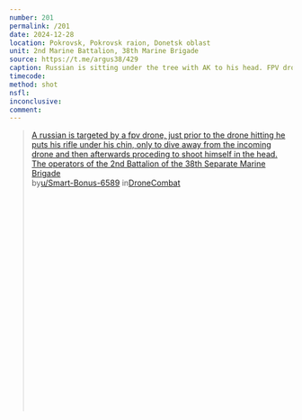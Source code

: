 ```yaml
---
number: 201
permalink: /201
date: 2024-12-28
location: Pokrovsk, Pokrovsk raion, Donetsk oblast
unit: 2nd Marine Battalion, 38th Marine Brigade
source: https://t.me/argus38/429
caption: Russian is sitting under the tree with AK to his head. FPV drone suddenly arrives, he barely dodges, then moves around, points AK at his head again and shoots
timecode: 
method: shot
nsfl: 
inconclusive: 
comment: 
---
```

<blockquote class="reddit-embed-bq" style="height:500px" data-embed-height="586"><a href="https://www.reddit.com/r/DroneCombat/comments/1ho6htp/a_russian_is_targeted_by_a_fpv_drone_just_prior/">A russian is targeted by a fpv drone, just prior to the drone hitting he puts his rifle under his chin, only to dive away from the incoming drone and then afterwards proceding to shoot himself in the head. The operators of the 2nd Battalion of the 38th Separate Marine Brigade</a><br> by<a href="https://www.reddit.com/user/Smart-Bonus-6589/">u/Smart-Bonus-6589</a> in<a href="https://www.reddit.com/r/DroneCombat/">DroneCombat</a></blockquote><script async="" src="https://embed.reddit.com/widgets.js" charset="UTF-8"></script>